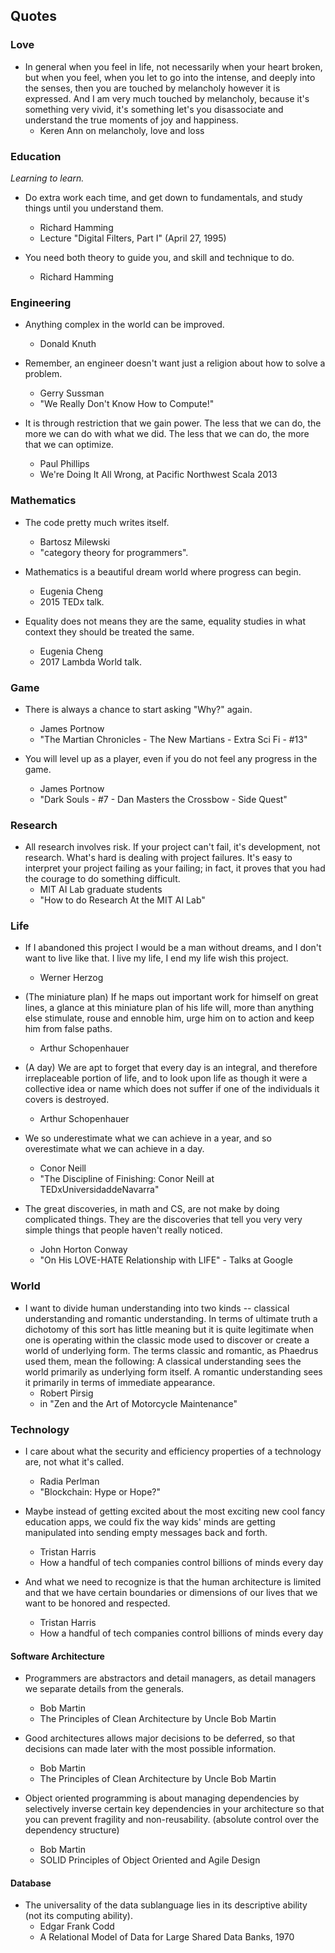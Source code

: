 ## Quotes

### Love

- In general when you feel in life, not necessarily when your heart broken,
  but when you feel, when you let to go into the intense, and deeply into the senses,
  then you are touched by melancholy however it is expressed.
  And I am very much touched by melancholy, because it's something very vivid,
  it's something let's you disassociate and understand the true moments of joy and happiness.
  - Keren Ann on melancholy, love and loss

### Education

*Learning to learn.*

- Do extra work each time,
  and get down to fundamentals,
  and study things until you understand them.
  - Richard Hamming
  - Lecture "Digital Filters, Part I" (April 27, 1995)

- You need both theory to guide you, and skill and technique to do.
  - Richard Hamming

### Engineering

- Anything complex in the world can be improved.
  - Donald Knuth

- Remember, an engineer doesn't want just a religion about how to solve a problem.
  - Gerry Sussman
  - "We Really Don't Know How to Compute!"

- It is through restriction that we gain power.
  The less that we can do, the more we can do with what we did.
  The less that we can do, the more that we can optimize.
  - Paul Phillips
  - We're Doing It All Wrong, at Pacific Northwest Scala 2013

### Mathematics

- The code pretty much writes itself.
  - Bartosz Milewski
  - "category theory for programmers".

- Mathematics is a beautiful dream world where progress can begin.
  - Eugenia Cheng
  - 2015 TEDx talk.

- Equality does not means they are the same,
  equality studies in what context they should be treated the same.
  - Eugenia Cheng
  - 2017 Lambda World talk.

### Game

- There is always a chance to start asking "Why?" again.
  - James Portnow
  - "The Martian Chronicles - The New Martians - Extra Sci Fi - #13"

- You will level up as a player, even if you do not feel any progress in the game.
  - James Portnow
  - "Dark Souls - #7 - Dan Masters the Crossbow - Side Quest"

### Research

- All research involves risk.
  If your project can't fail, it's development, not research.
  What's hard is dealing with project failures.
  It's easy to interpret your project failing as your failing;
  in fact, it proves that you had the courage to do something difficult.
  - MIT AI Lab graduate students
  - "How to do Research At the MIT AI Lab"

### Life

- If I abandoned this project I would be a man without dreams, and I don't want to live like that.
  I live my life, I end my life wish this project.
  - Werner Herzog

- (The miniature plan)
  If he maps out important work for himself on great lines,
  a glance at this miniature plan
  of his life will, more than anything else
  stimulate, rouse and ennoble him,
  urge him on to action and keep him from false paths.
  - Arthur Schopenhauer

- (A day)
  We are apt to forget that every day is an integral,
  and therefore irreplaceable portion of life,
  and to look upon life as though it were a collective idea or name
  which does not suffer if one of the individuals it covers is destroyed.
  - Arthur Schopenhauer

- We so underestimate what we can achieve in a year,
  and so overestimate what we can achieve in a day.
  - Conor Neill
  - "The Discipline of Finishing: Conor Neill at TEDxUniversidaddeNavarra"

- The great discoveries, in math and CS,
  are not make by doing complicated things.
  They are the discoveries that tell you very very simple things
  that people haven't really noticed.
  - John Horton Conway
  - "On His LOVE-HATE Relationship with LIFE" - Talks at Google

### World

- I want to divide human understanding into two kinds
  -- classical understanding and romantic understanding.
  In terms of ultimate truth a dichotomy of this sort has little meaning
  but it is quite legitimate when one is operating
  within the classic mode used to discover or create a world of underlying form.
  The terms classic and romantic, as Phaedrus used them, mean the following:
  A classical understanding sees the world primarily as underlying form itself.
  A romantic understanding sees it primarily in terms of immediate appearance.
  - Robert Pirsig
  - in "Zen and the Art of Motorcycle Maintenance"

### Technology

- I care about what the security and efficiency properties
  of a technology are, not what it's called.
  - Radia Perlman
  - "Blockchain: Hype or Hope?"

- Maybe instead of getting excited about the most exciting new cool fancy education apps,
  we could fix the way kids' minds are getting manipulated into sending empty messages back and forth.
  - Tristan Harris
  - How a handful of tech companies control billions of minds every day

- And what we need to recognize is that the human architecture is limited
  and that we have certain boundaries or dimensions of our lives
  that we want to be honored and respected.
  - Tristan Harris
  - How a handful of tech companies control billions of minds every day

#### Software Architecture

- Programmers are abstractors and detail managers,
  as detail managers we separate details from the generals.
  - Bob Martin
  - The Principles of Clean Architecture by Uncle Bob Martin

- Good architectures allows major decisions to be deferred,
  so that decisions can made later with the most possible information.
  - Bob Martin
  - The Principles of Clean Architecture by Uncle Bob Martin

- Object oriented programming
  is about managing dependencies by
  selectively inverse certain key dependencies in your architecture
  so that you can prevent fragility and non-reusability.
  (absolute control over the dependency structure)
  - Bob Martin
  - SOLID Principles of Object Oriented and Agile Design

#### Database

- The universality of the data sublanguage
  lies in its descriptive ability (not its computing ability).
  - Edgar Frank Codd
  - A Relational Model of Data for Large Shared Data Banks, 1970
